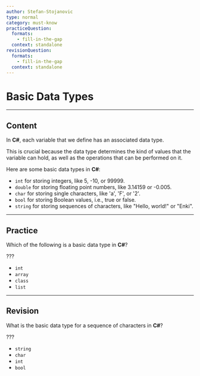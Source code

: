 ```yaml
---
author: Stefan-Stojanovic
type: normal
category: must-know
practiceQuestion:
  formats:
    - fill-in-the-gap
  context: standalone
revisionQuestion:
  formats:
    - fill-in-the-gap
  context: standalone
---
```


# Basic Data Types

---

## Content

In **C#**, each variable that we define has an associated data type. 

This is crucial because the data type determines the kind of values that the variable can hold, as well as the operations that can be performed on it.

Here are some basic data types in **C#**:

- `int` for storing integers, like 5, -10, or 99999.
- `double` for storing floating point numbers, like 3.14159 or -0.005.
- `char` for storing single characters, like 'a', 'F', or '2'.
- `bool` for storing Boolean values, i.e., true or false.
- `string` for storing sequences of characters, like "Hello, world!" or "Enki".


---
## Practice

Which of the following is a basic data type in **C#**?

???

- `int`
- `array`
- `class`
- `list`

---
## Revision

What is the basic data type for a sequence of characters in **C#**?

???

- `string`
- `char`
- `int`
- `bool`
